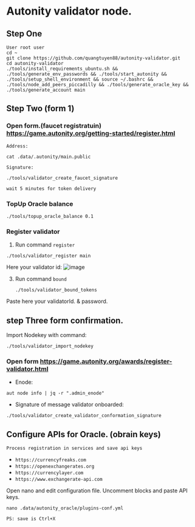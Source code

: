 # Autonity validator node.

## Step One
```
User root user
cd ~
git clone https://github.com/quangtuyen88/autonity-validator.git
cd autonity-validator
./tools/install_requirements_ubuntu.sh && ./tools/generate_env_passwords && ./tools/start_autonity &&  ./tools/setup_shell_environment && source ~/.bashrc && ./tools/node_add_peers_piccadilly && ./tools/generate_oracle_key && ./tools/generate_account main
```

## Step Two (form 1)
### Open form.(faucet registratuin)  https://game.autonity.org/getting-started/register.html

`Address:`
```
cat .data/.autonity/main.public
```
`Signature:`
```
./tools/validator_create_faucet_signature
```

`wait 5 minutes for token delivery`

### TopUp Oracle balance
```
./tools/topup_oracle_balance 0.1
```

### Register validator
1. Run command `register`

```
./tools/validator_register main
```
   
Here your validator id:
![image](https://github.com/web3cdnservices/autonity-validator-toolkit/assets/115787312/1bec3c07-cbea-4cfc-bf6d-f74aae5eb22f)


3. Run command `bound`
   ```
   ./tools/validator_bound_tokens
   ```
Paste here your validatorId.
& password.

## step Three form confirmation.

Import Nodekey with command:
```
./tools/validator_import_nodekey
```

### Open form https://game.autonity.org/awards/register-validator.html

- Enode:  
```
aut node info | jq -r ".admin_enode"
```

- Signature of message validator onboarded:
```
./tools/validator_create_validator_conformation_signature
```


## Configure APIs for Oracle. (obrain keys)
`Process registration in services and save api keys`
- `https://currencyfreaks.com`
- `https://openexchangerates.org`
- `https://currencylayer.com`
- `https://www.exchangerate-api.com`

Open nano and edit configuration file. Uncomment blocks and paste API keys.

```
nano .data/autonity_oracle/plugins-conf.yml

```


`PS: save is Ctrl+X`
